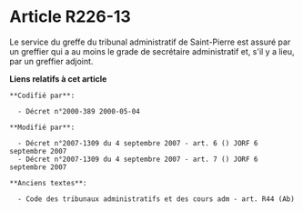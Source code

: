 # Article R226-13

Le service du greffe du tribunal administratif de Saint-Pierre est assuré par un greffier qui a au moins le grade de
secrétaire administratif et, s'il y a lieu, par un greffier adjoint.

**Liens relatifs à cet article**

	**Codifié par**:

	  - Décret n°2000-389 2000-05-04

	**Modifié par**:

	  - Décret n°2007-1309 du 4 septembre 2007 - art. 6 () JORF 6 septembre 2007
	  - Décret n°2007-1309 du 4 septembre 2007 - art. 7 () JORF 6 septembre 2007

	**Anciens textes**:

	  - Code des tribunaux administratifs et des cours adm - art. R44 (Ab)
